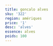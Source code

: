 ```yaml
---
title: goncalo alves
sku: '322'
region: amériques
price: '1'
desc: 'alves'
essence: alves
poids: 100
---
```

